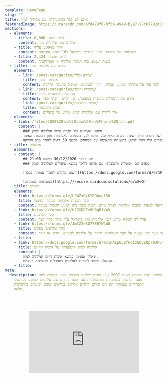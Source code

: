 ```yaml
---
template: HomePage
slug: ""
title: אתם לא לבד בהתמודדות עם אלרגיה למזון
featuredImage: https://ucarecdn.com/5fd479f6-bf5a-4949-b2a7-97c67782d8ad/
sections:
  - elements:
    - title: 8,000 ילדים בשנה
      content: נולדים עם אלרגיות מזון
    - title: יותר מ300% עליה
      content: בשכיחות של אלרגיה למזון בילדים בישראל ב16 שנים אחרונות
    - title: 2,424 ילדים אושפזו
      content: בשנת 2017 בגין תגובה אלרגית / אנפילקטית
  - title: החיים עם אלרגיה למזון
    elements:
      - link: /post-categories/מידע-כללי/
        title: אלרגיה למזון
        content: למד עוד על אלרגיה למזון, אבחון, זיהוי תסמינים, וטיפול בתגובה אלרגית
      - link: /post-categories/מוסדות-חינוך/
        title: התנהלות במוסדות חינוך
        content: מידע על התנהלות מיטבית במעונות, גני ילדים  ובתי ספר
      - link: /post-categories/עצות-והמלצות/
        title: עצות והמלצות
        content: איך לחיות עם אלרגיות למזון וּמידע על טיפולים
  - elements:
    - link: /files/2020%20חיסון%20קורונה%20נייר%20עמדה%20סופי.pdf
      content: |
        ### חיסוני הקורונה של חברת פייזר ואלרגיה למזון
        מצורף נייר העמדה של איגוד הרופאים האלרגולוגים המתייחס לחיסון של חברת פייזר שינתן בקרוב בישראל. שימו לב, בהתיחס לאלרגיות מזון המלצת האיגוד:  
        במטופלים עם רקע אלרגי למזון, אלרגנים נשאפים, חרקים, לטקס וכיוב' יש המלצה לקבל את החיסון. במקרים אלו ראוי לנקוט בהשגחה מתאימה על המתחסן למשך 30 דקות לאחר מתן הזריקה.
  - title: אירועים
    elements:
    - content: |
        ## יום רביעי 30/12/2020 בשעה 21:00
        ### מפגש זום ״שאלות ותשובות״ עם פרופ׳ דלאל בנושא טיפולים לאלרגיה למזון

        [רישום מוקדם לחברי עמותה בלבד](https://docs.google.com/forms/d/e/1FAIpQLSc0NO7mz4rkEfh4iWkL0TXFnZ7HgE6_pyzDEjZ3SG5zCp6zEw/viewform?usp=sf_link)

        [הצטרפות לעמותה](https://secure.cardcom.solutions/e/xSwQ)
  - title: סקרים
    elements:
    - link: https://forms.gle/LSWZxGjKYPQWep158
      title: סקר תגובות אלרגיות במוסד החינוכי
      content: סקר זה מיועד למפות תגובות אלרגיות לצורך מידע והבנה כיצד ניתן למנוע תגובות בעתיד
    - link: https://forms.gle/HJ7GDDFz8hSqBiV49
      title: סקר אלרגנים
      content: עזרו לנו לאסוף מידע לגבי אלרגיות מזון בישראל ע“י מילוי סקר קצר
    - link: https://forms.gle/Jm1ZSkSG7SEBYW4W8
      title: סקר אלרגנים מפורט
      content: הסקר נועד למי שענה על סקר האלרגיות ודיווח על אלרגיה לאגוזים, דגים או אחר
    - title:
    - link: https://docs.google.com/forms/d/e/1FAIpQLSfFo1zGDvsQpF8JFLMoGtKKy-zwMiPkHlmpvBQRbiaOCPeBjg/viewform?vc=0&c=0&w=1&flr=0
      title: אלרגיה למזון והשפעתה על איכות החיים
      content: |
        שאלון אנונימי בנושא איכות חיים ואלרגיה למזון.  
        השאלון מיועד להורים לאלרגים ולסובלים מאלרגיה בעצמם.
    - title:
meta:
  description: עמותת יה״ל הוקמה בשנת 2007 ע"י הורים לילדים אלרגים למזון במטרה לתת
    מענה ולתמוך במשפחות המתמודדות עם אתגר החיים עם אלרגיות למזון. כל בעלי
    התפקידים בעמותה הם הם הורים לילדים אלרגים בגילאים שונים ופועלים בהתנדבות
    מלאה.
---
```

<section>
  <div style="margin: 3rem 0; padding-bottom: 39.5%; position: relative; height: 0; overflow: hidden;">
    <iframe style="width:70%; height:100%; top:0; position: absolute; right: 15%;" src="https://www.youtube.com/embed/ILcP0ihl9OI" frameborder="0" allow="accelerometer; clipboard-write; encrypted-media; gyroscope; picture-in-picture" allowfullscreen></iframe>
  </div>
</section>